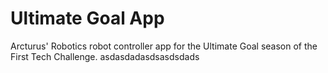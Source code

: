 # Ultimate Goal App

Arcturus' Robotics robot controller app for the Ultimate Goal season of the First Tech Challenge.
asdasdadasdsasdsdads